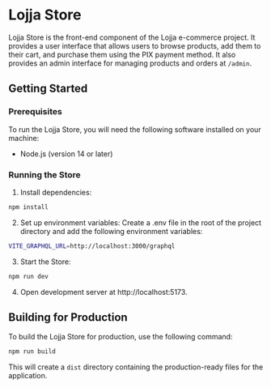 # Lojja Store
Lojja Store is the front-end component of the Lojja e-commerce project. It provides a user interface that allows users to browse products, add them to their cart, and purchase them using the PIX payment method. It also provides an admin interface for managing products and orders at `/admin`.

## Getting Started
### Prerequisites
To run the Lojja Store, you will need the following software installed on your machine:

* Node.js (version 14 or later)

### Running the Store
1. Install dependencies:
```bash
npm install
```

2. Set up environment variables:
Create a .env file in the root of the project directory and add the following environment variables:
```bash
VITE_GRAPHQL_URL=http://localhost:3000/graphql
```

3. Start the Store:
```bash
npm run dev
```

4. Open development server at http://localhost:5173.

## Building for Production
To build the Lojja Store for production, use the following command:
```bash
npm run build
```

This will create a `dist` directory containing the production-ready files for the application.
